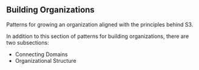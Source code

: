 ## Building Organizations

Patterns for growing an organization aligned with the principles behind S3. 

In addition to this section of patterns for building organizations, there are two subsections: 

* Connecting Domains
* Organizational Structure